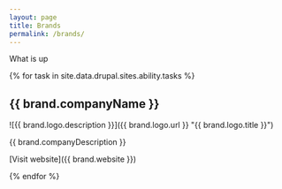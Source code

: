 ```yaml
---
layout: page
title: Brands
permalink: /brands/
---
```


What is up

{% for task in site.data.drupal.sites.ability.tasks %}



## {{ brand.companyName }}

![{{ brand.logo.description }}]({{ brand.logo.url }} "{{ brand.logo.title }}")

{{ brand.companyDescription }}

[Visit website]({{ brand.website }})

{% endfor %}
